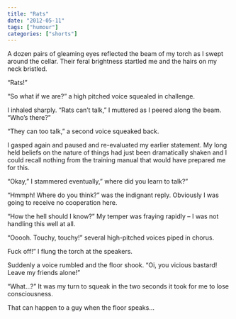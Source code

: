 ```yaml
---
title: "Rats"
date: "2012-05-11"
tags: ["humour"]
categories: ["shorts"]
---
```


A dozen pairs of gleaming eyes reflected the beam of my torch as I swept around the cellar. Their feral brightness startled me and the hairs on my neck bristled.

“Rats!”

“So what if we are?” a high pitched voice squealed in challenge.

I inhaled sharply. “Rats can’t talk,” I muttered as I peered along the beam. “Who’s there?”

“They can too talk,” a second voice squeaked back.

I gasped again and paused and re-evaluated my earlier statement. My long held beliefs on the nature of things had just been dramatically shaken and I could recall nothing from the training manual that would have prepared me for this.

“Okay,” I stammered eventually,” where did you learn to talk?”

“Hmmph! Where do you think?” was the indignant reply. Obviously I was going to receive no cooperation here.

“How the hell should I know?” My temper was fraying rapidly – I was not handling this well at all.

“Ooooh. Touchy, touchy!” several high-pitched voices piped in chorus.

Fuck off!” I flung the torch at the speakers.

Suddenly a voice rumbled and the floor shook. “Oi, you vicious bastard! Leave my friends alone!”

“What…?” It was my turn to squeak in the two seconds it took for me to lose consciousness.

That can happen to a guy when the floor speaks...
